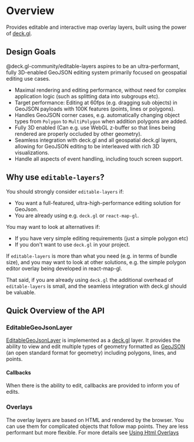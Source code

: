 # Overview

Provides editable and interactive map overlay layers, built using the power of [deck.gl](https://deck.gl/).

## Design Goals

@deck.gl-community/editable-layers aspires to be an ultra-performant, fully 3D-enabled GeoJSON editing system primarily focused on geospatial editing use cases.

- Maximal rendering and editing performance, without need for complex application logic (such as splitting data into subgroups etc).
- Target performance: Editing at 60fps (e.g. dragging sub objects) in GeoJSON payloads with 100K features (points, lines or polygons).
- Handles GeoJSON corner cases, e.g. automatically changing object types from `Polygon` to `MultiPolygon` when addition polygons are added.
- Fully 3D enabled (Can e.g. use WebGL z-buffer so that lines being rendered are properly occluded by other geometry).
- Seamless integration with deck.gl and all geospatial deck.gl layers, allowing for GeoJSON editing to be interleaved with rich 3D visualizations.
- Handle all aspects of event handling, including touch screen support.

## Why use `editable-layers`?

You should strongly consider `editable-layers` if:

- You want a full-featured, ultra-high-performance editing solution for GeoJson.
- You are already using e.g. `deck.gl` or `react-map-gl`.

You may want to look at alternatives if:

- If you have very simple editing requirements (just a simple polygon etc)
- If you don't want to use `deck.gl` in your project.

If `editable-layers` is more than what you need (e.g. in terms of bundle size), and you may want to look at other solutions, e.g. the simple polygon editor overlay being developed in react-map-gl.

That said, if you are already using `deck.gl` the additional overhead of `editable-layers` is small, and the seamless integration with deck.gl should be valuable.

## Quick Overview of the API

### EditableGeoJsonLayer

[EditableGeoJsonLayer](/docs/modules/editor-layers/api-reference/editable-geojson-layer) is implemented as a [deck.gl](https://deck.gl) layer. It provides the ability to view and edit multiple types of geometry formatted as [GeoJSON](https://tools.ietf.org/html/rfc7946) (an open standard format for geometry) including polygons, lines, and points.

#### Callbacks

When there is the ability to edit, callbacks are provided to inform you of edits.

### Overlays

The overlay layers are based on HTML and rendered by the browser. You can use them
for complicated objects that follow map points. They are less performant
but more flexible. For more details see [Using Html Overlays](/docs/modules/react-overlays/api-reference/html-overlay)
